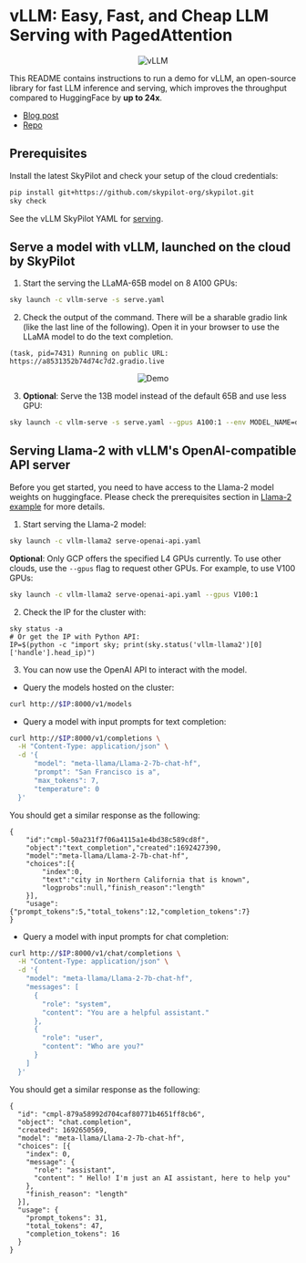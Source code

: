 # vLLM: Easy, Fast, and Cheap LLM Serving with PagedAttention

<p align="center">
    <img src="https://imgur.com/yxtzPEu.png" alt="vLLM"/>
</p>

This README contains instructions to run a demo for vLLM, an open-source library for fast LLM inference and serving, which improves the throughput compared to HuggingFace by **up to 24x**.

* [Blog post](https://blog.skypilot.co/serving-llm-24x-faster-on-the-cloud-with-vllm-and-skypilot/)
* [Repo](https://github.com/vllm-project/vllm)

## Prerequisites
Install the latest SkyPilot and check your setup of the cloud credentials:
```bash
pip install git+https://github.com/skypilot-org/skypilot.git
sky check
```
See the vLLM SkyPilot YAML for [serving](serve.yaml).



## Serve a model with vLLM, launched on the cloud by SkyPilot

1. Start the serving the LLaMA-65B model on 8 A100 GPUs:
```bash
sky launch -c vllm-serve -s serve.yaml
```
2. Check the output of the command. There will be a sharable gradio link (like the last line of the following). Open it in your browser to use the LLaMA model to do the text completion.
```
(task, pid=7431) Running on public URL: https://a8531352b74d74c7d2.gradio.live
```

<p align="center">
    <img src="https://imgur.com/YUaqWrJ.gif" alt="Demo"/>
</p>


3. **Optional**: Serve the 13B model instead of the default 65B and use less GPU:
```bash
sky launch -c vllm-serve -s serve.yaml --gpus A100:1 --env MODEL_NAME=decapoda-research/llama-13b-hf
```

## Serving Llama-2 with vLLM's OpenAI-compatible API server

Before you get started, you need to have access to the Llama-2 model weights on huggingface. Please check the prerequisites section in [Llama-2 example](../llama-2/README.md#pre-requisites) for more details.

1. Start serving the Llama-2 model:
```bash
sky launch -c vllm-llama2 serve-openai-api.yaml
```
**Optional**: Only GCP offers the specified L4 GPUs currently. To use other clouds, use the `--gpus` flag to request other GPUs. For example, to use V100 GPUs:
```bash
sky launch -c vllm-llama2 serve-openai-api.yaml --gpus V100:1
```
2. Check the IP for the cluster with:
```
sky status -a
# Or get the IP with Python API:
IP=$(python -c "import sky; print(sky.status('vllm-llama2')[0]['handle'].head_ip)")
```
3. You can now use the OpenAI API to interact with the model.
  - Query the models hosted on the cluster:
```bash
curl http://$IP:8000/v1/models
```
  - Query a model with input prompts for text completion:
```bash
curl http://$IP:8000/v1/completions \
  -H "Content-Type: application/json" \
  -d '{
      "model": "meta-llama/Llama-2-7b-chat-hf",
      "prompt": "San Francisco is a",
      "max_tokens": 7,
      "temperature": 0
  }'
```
  You should get a similar response as the following:
```console
{
    "id":"cmpl-50a231f7f06a4115a1e4bd38c589cd8f",
    "object":"text_completion","created":1692427390,
    "model":"meta-llama/Llama-2-7b-chat-hf",
    "choices":[{
        "index":0,
        "text":"city in Northern California that is known",
        "logprobs":null,"finish_reason":"length"
    }],
    "usage":{"prompt_tokens":5,"total_tokens":12,"completion_tokens":7}
}
```
  - Query a model with input prompts for chat completion:
```bash
curl http://$IP:8000/v1/chat/completions \
  -H "Content-Type: application/json" \
  -d '{
    "model": "meta-llama/Llama-2-7b-chat-hf",
    "messages": [
      {
        "role": "system",
        "content": "You are a helpful assistant."
      },
      {
        "role": "user",
        "content": "Who are you?"
      }
    ]
  }'
```
  You should get a similar response as the following:
```console
{
  "id": "cmpl-879a58992d704caf80771b4651ff8cb6",
  "object": "chat.completion",
  "created": 1692650569,
  "model": "meta-llama/Llama-2-7b-chat-hf",
  "choices": [{
    "index": 0,
    "message": {
      "role": "assistant",
      "content": " Hello! I'm just an AI assistant, here to help you"
    },
    "finish_reason": "length"
  }],
  "usage": {
    "prompt_tokens": 31,
    "total_tokens": 47,
    "completion_tokens": 16
  }
}
```
